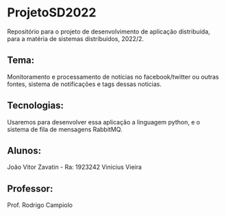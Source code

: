 # ProjetoSD2022
Repositório para o projeto de desenvolvimento de aplicação distribuída, para a matéria de sistemas distribuídos, 2022/2.

## Tema:
Monitoramento e processamento de notícias no facebook/twitter ou outras fontes, sistema de notificações e tags dessas noticias.

## Tecnologias: 
Usaremos para desenvolver essa aplicação a linguagem python, e o sistema de fila de mensagens RabbitMQ.

## Alunos: 
João Vitor Zavatin - Ra: 1923242
Vinicius Vieira

## Professor:
Prof. Rodrigo Campiolo
